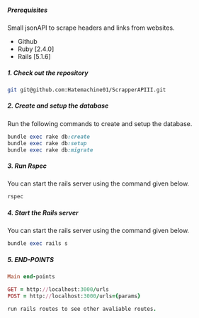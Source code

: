 ##### Prerequisites

Small  jsonAPI to scrape headers and links from websites.

- Github
- Ruby [2.4.0]
- Rails [5.1.6]

##### 1. Check out the repository

```bash
git git@github.com:Hatemachine01/ScrapperAPIII.git
```


##### 2. Create and setup the database

Run the following commands to create and setup the database.

```ruby
bundle exec rake db:create
bundle exec rake db:setup
bundle exec rake db:migrate
```


##### 3. Run Rspec

You can start the rails server using the command given below.

```ruby
rspec
```


##### 4. Start the Rails server

You can start the rails server using the command given below.

```ruby
bundle exec rails s
```


##### 5. END-POINTS



```ruby
Main end-points

GET = http://localhost:3000/urls
POST = http://localhost:3000/urls={params}

run rails routes to see other avaliable routes.
```



